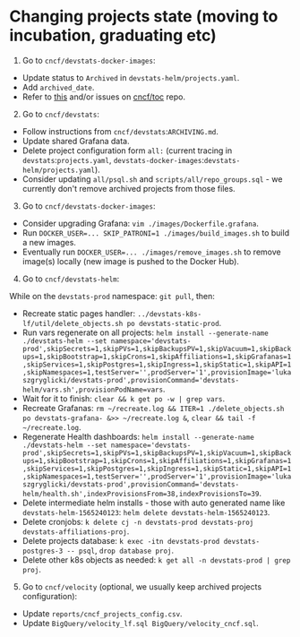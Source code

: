 # Changing projects state (moving to incubation, graduating etc)

1. Go to `cncf/devstats-docker-images`:

- Update status to `Archived` in `devstats-helm/projects.yaml`.
- Add `archived_date`.
- Refer to [this](https://docs.google.com/spreadsheets/d/10-rSBsSMQZD6nCLBkyKfeU4kdffB4bOSV0NnZqF5bBk/edit#gid=1632287387) and/or issues on [cncf/toc](https://github.com/cncf/toc) repo.


2. Go to `cncf/devstats`:

- Follow instructions from `cncf/devstats`:`ARCHIVING.md`.
- Update shared Grafana data.
- Delete project configuration form `all:` (current tracing in `devstats`:`projects.yaml`, `devstats-docker-images`:`devstats-helm/projects.yaml`).
- Consider updating `all/psql.sh` and `scripts/all/repo_groups.sql` - we currently don't remove archived projects from those files.


3. Go to `cncf/devstats-docker-images`:

- Consider upgrading Grafana: `vim ./images/Dockerfile.grafana`.
- Run `DOCKER_USER=... SKIP_PATRONI=1 ./images/build_images.sh` to build a new images.
- Eventually run `DOCKER_USER=... ./images/remove_images.sh` to remove image(s) locally (new image is pushed to the Docker Hub).


4. Go to `cncf/devstats-helm`:

While on the `devstats-prod` namespace: `git pull`, then:

- Recreate static pages handler: `../devstats-k8s-lf/util/delete_objects.sh po devstats-static-prod`.
- Run vars regenerate on all projects: `helm install --generate-name ./devstats-helm --set namespace='devstats-prod',skipSecrets=1,skipPVs=1,skipBackupsPV=1,skipVacuum=1,skipBackups=1,skipBootstrap=1,skipCrons=1,skipAffiliations=1,skipGrafanas=1,skipServices=1,skipPostgres=1,skipIngress=1,skipStatic=1,skipAPI=1,skipNamespaces=1,testServer='',prodServer='1',provisionImage='lukaszgryglicki/devstats-prod',provisionCommand='devstats-helm/vars.sh',provisionPodName=vars`.
- Wait for it to finish: `clear && k get po -w | grep vars`.
- Recreate Grafanas: `rm ~/recreate.log && ITER=1 ./delete_objects.sh po devstats-grafana- &>> ~/recreate.log &`, `clear && tail -f ~/recreate.log`.
- Regenerate Health dashboards: `helm install --generate-name ./devstats-helm --set namespace='devstats-prod',skipSecrets=1,skipPVs=1,skipBackupsPV=1,skipVacuum=1,skipBackups=1,skipBootstrap=1,skipCrons=1,skipAffiliations=1,skipGrafanas=1,skipServices=1,skipPostgres=1,skipIngress=1,skipStatic=1,skipAPI=1,skipNamespaces=1,testServer='',prodServer='1',provisionImage='lukaszgryglicki/devstats-prod',provisionCommand='devstats-helm/health.sh',indexProvisionsFrom=38,indexProvisionsTo=39`.
- Delete intermediate helm installs - those with auto generated name like `devstats-helm-1565240123`: `helm delete devstats-helm-1565240123`.
- Delete cronjobs: `k delete cj -n devstats-prod devstats-proj devstats-affiliations-proj`.
- Delete projects database: `k exec -itn devstats-prod devstats-postgres-3 -- psql`, `drop database proj`.
- Delete other k8s objects as needed: `k get all -n devstats-prod | grep proj`.


5. Go to `cncf/velocity` (optional, we usually keep archived projects configuration):

- Update `reports/cncf_projects_config.csv`.
- Update `BigQuery/velocity_lf.sql BigQuery/velocity_cncf.sql`.



